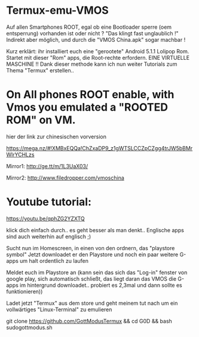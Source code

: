 # Termux-emu-VMOS
Auf allen Smartphones ROOT, egal ob eine Bootloader sperre (oem entsperrung) vorhanden ist oder nicht ?
"Das klingt fast unglaublich !" Indirekt aber möglich, und durch die "VMOS China.apk" sogar machbar !

Kurz erklärt: ihr installiert euch eine "gerootete" Android 5.1.1 Lolipop Rom.
Startet mit dieser "Rom" apps, die Root-rechte erfordern. EINE VIRTUELLE MASCHINE !!
Dank dieser methode kann ich nun weiter Tutorials zum Thema "Termux" erstellen..

# On All phones ROOT enable, with Vmos you emulated a "ROOTED ROM" on VM.

hier der link zur chinesischen vorversion

https://mega.nz/#!XMBxEQQa!ChZxaDP9_z1gWTSLCCZpCZgg4trJW5bBMrWlrYCHLzs

Mirror1:
http://ge.tt/m/1L3UaX03/

Mirror2:
http://www.filedropper.com/vmoschina

# Youtube tutorial:
https://youtu.be/qphZG2YZXTQ

klick dich einfach durch.. es geht besser als man denkt..
Englische apps sind auch weiterhin auf englisch ;)

Sucht nun im Homescreen, in einen von den ordnern, das "playstore symbol"
Jetzt downloadet er den Playstore und noch ein paar weitere G-apps um halt ordentlich zu laufen

Meldet euch im Playstore an
(kann sein das sich das "Log-in" fenster von google play, sich automatisch schließt, das liegt daran das VMOS die G-apps im hintergrund downloadet.. probiert es 2,3mal und dann sollte es funktionieren))

Ladet jetzt "Termux" aus dem store und geht meinem tut nach um ein vollwärtiges "Linux-Terminal" zu emulieren

git clone https://github.com/GottModusTermux && cd G0D && bash sudogottmodus.sh
